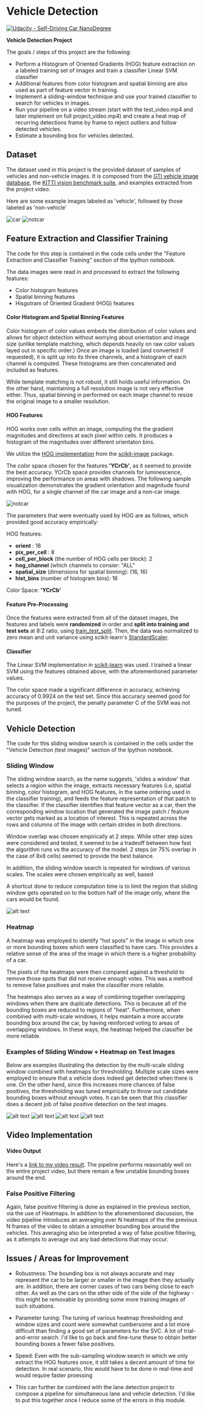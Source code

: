 # Vehicle Detection
[![Udacity - Self-Driving Car NanoDegree](https://s3.amazonaws.com/udacity-sdc/github/shield-carnd.svg)](http://www.udacity.com/drive)


**Vehicle Detection Project**

The goals / steps of this project are the following:

* Perform a Histogram of Oriented Gradients (HOG) feature extraction on a labeled training set of images and train a classifier Linear SVM classifier
* Additional features from color histogram and spatial binning are also used as part of feature vector in training. 
* Implement a sliding-window technique and use your trained classifier to search for vehicles in images.
* Run your pipeline on a video stream (start with the test_video.mp4 and later implement on full project_video.mp4) and create a heat map of recurring detections frame by frame to reject outliers and follow detected vehicles.
* Estimate a bounding box for vehicles detected.

[//]: # (Image References)

[image1]: ./images/car.png
[image2]: ./images/notcar.png
[image3]: ./images/hog_grad.png
[image4]: ./images/heat1.png
[image5]: ./images/heat2.png
[image6]: ./images/heat3.png
[image7]: ./images/heat4.png




Dataset
---

The dataset used in this project is the provided dataset of samples of vehicles and non-vehicle images. It is composed from the [GTI vehicle image database](http://www.gti.ssr.upm.es/data/Vehicle_database.html), the [KITTI vision benchmark suite](http://www.cvlibs.net/datasets/kitti/), and examples extracted from the project video. 

Here are some example images labeled as 'vehicle', followed by those labeled as 'non-vehicle'

![car][image1]
![notcar][image2]



Feature Extraction and Classifier Training
---

The code for this step is contained in the code cells under the "Feature Extraction and Classifier Training" section of the Ipython notebook.


The data images were read in and processed to extract the following features:

- Color histogram features 
- Spatial binning features
- Hisgotram of Oriented Gradient (HOG) features


#### Color Histogram and Spatial Binning Features

Color histogram of color values embeds the distribution of color values and allows for object detection without worrying about orientation and image size (unlike template matching, which depends heavily on raw color values layed out in specific order.) Once an image is loaded (and converted if requested), it is split up into its three channels, and a histogram of each channel is computed. These histograms are then concatenated and included as features.

While template matching is not robust, it still holds useful information. On the other hand, maintaining a full resolution image is not very effective either. Thus, spatial binning in performed on each image channel to resize the original image to a smaller resolution. 


#### HOG Features

HOG works over cells within an image, computing the the gradient magnitudes and directions at each pixel within cells. It produces a histogram of the magnitudes over different orientaton bins.

We utilize the [HOG implementation](http://scikit-image.org/docs/dev/api/skimage.feature.html?highlight=feature%20hog#skimage.feature.hog) from the [scikit-image](http://scikit-image.org/) package.

The color space chosen for the features __'YCrCb'__, as it seemed to provide the best accuracy. YCrCb space provides channels for luminescence, improving the performance on areas with shadows. The following sample visualization demonstrates the gradient orientation and magnitude found with HOG, for a single channel of the car image and a non-car image.

![notcar][image3]

The parameters that were eventually used by HOG are as follows, which provided good accuracy empirically:

HOG features:
- __orient__ : 18
- __pix_per_cell__ : 8
- __cell_per_block__ (the number of HOG cells per block): 2 
- __hog_channel__ (which channels to consier: "ALL"
- __spatial_size__ (dimensions for spatial binning): (16, 16)
- __hist_bins__ (number of histogram bins): 16 

Color Space: __'YCrCb'__



#### Feature Pre-Processing

Once the features were extracted from all of the dataset images, the features and labels were __randomized__ in order and __split into training and test sets__ at 8:2 ratio, using [train_test_split](http://scikit-learn.org/stable/modules/generated/sklearn.model_selection.train_test_split.html). Then, the data was normalized to zero mean and unit variance using scikit-learn's [StandardScaler](http://scikit-learn.org/stable/modules/generated/sklearn.preprocessing.StandardScaler.html).


#### Classifier

The Linear SVM implementation in [scikit-learn](http://scikit-learn.org/stable/modules/generated/sklearn.svm.LinearSVC.html) was used. I trained a linear SVM using the features obtained above, with the aforementioned parameter values.

The color space made a significant difference in accuracy, achieving accuracy of 0.9924 on the test set. Since this accuracy seemed good for the purposes of the project, the penalty parameter C of the SVM was not tuned. 





Vehicle Detection
---

The code for this sliding window search is contained in the cells under the "Vehicle Detection (test images)" section of the Ipython notebook.


### Sliding Window

The sliding window search, as the name suggests, 'slides a window' that selects a region within the image, extracts necessary features (i.e, spatial binning, color histogram, and HOG features, in the same ordering used in the classifier training), and feeds the feature representation of that patch to the classifier. If the classifier identifies that feature vector as a car, then the corresponding window location that generated the image patch / feature vector gets marked as a location of interest. This is repeated across the rows and columns of the image with certain strides in both directions.

Window overlap was chosen empirically at 2 steps. While other step sizes were considered and tested, it seemed to be a tradeoff between how fast the algorithm runs vs the accuracy of the model. 2 steps (or 75% overlap in the case of 8x8 cells) seemed to provide the best balance. 

In addition, the sliding window search is repeated for windows of various scales. The scales were chosen empirically as well, based 

A shortcut done to reduce computation time is to limit the region that sliding window gets operated on to the bottom half of the image only, where the cars would be found.

![alt text][image3]


### Heatmap 

A heatmap was employed to identify "hot spots" in the image in which one or more bounding boxes which were classified to have cars. This provides a relative sense of the area of the image in which there is a higher probability of a car. 

The pixels of the heatmaps were then compared against a threshold to remove those spots that did not receive enough votes. This was a method to remove false positives and make the classifier more reliable. 

The heatmaps also serves as a way of combining together overlapping windows when there are duplicate detections. This is because all of the bounding boxes are reduced to regions of "heat". Furthermore, when combined with multi-scale windows, it helps maintain a more accurate bounding box around the car, by having reinforced voting to areas of overlapping windows. In these ways, the heatmap helped the classifier be more reliable. 


### Examples of Sliding Window + Heatmap on Test Images

Below are examples illustrating the detection by the multi-scale sliding window combined with heatmaps for thresholding. Multiple scale sizes were employed to ensure that a vehicle does indeed get detected when there is one. On the other hand, since this increases more chances of false positives, the thresholding was tuned empirically to throw out candidate bounding boxes without enough votes. It can be seen that this classifier does a decent job of false positive detection on the test images.

![alt text][image4]
![alt text][image5]
![alt text][image6]
![alt text][image7]




Video Implementation
---

#### Video Output
Here's a [link to my video result](./project_video_output.mp4). The pipeline performs reasonably well on the entire project video, but there remain a few unstable bounding boxes around the end. 


### False Positive Filtering

Again, false positive filtering is done as explained in the previous section, via the use of Heatmaps. In addition to the aforementioned discussion, the video pipeline introduces an averaging over N heatmaps of the the previous N frames of the video to obtain a smoother bounding box around the vehicles. This averaging also be interpreted a way of false positive filtering, as it attempts to average out any bad detections that may occur.




Issues / Areas for Improvement
---

- Robustness: The bounding box is not always accurate and may represent the car to be larger or smaller in the image then they actually are. In addition, there are corner cases of two cars being close to each other. As well as the cars on the other side of the side of the highway - this might be removable by providing some more training images of such situations.

- Parameter tuning: The tuning of various heatmap thresholding and window sizes and count were somewhat cumbersome and a lot more difficult than finding a good set of parameters for the SVC. A lot of trial-and-error search. I'd like to go back and fine-tune these to obtain better bounding boxes a fewer false positives.

- Speed: Even with the sub-sampling window search in which we only extract the HOG features once, it still takes a decent amount of time for detection. In real scenario, this would have to be done in real-time and would require faster proessing 

- This can further be combined with the lane detection project to compose a pipeline for simultaneous lane and vehicle detection. I'd like to put this together once I reduce some of the errors in this module.





